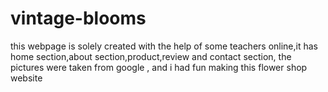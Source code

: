 # vintage-blooms
this webpage is solely created with the help of some teachers online,it has home section,about section,product,review and contact section,
the pictures were taken from google , and i had fun making this flower shop website
